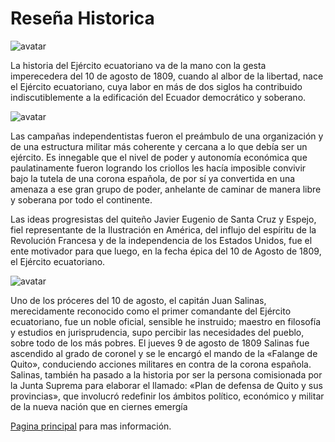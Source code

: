 # Reseña Historica

![avatar](https://ejercitoecuatoriano.mil.ec/images/Reunion_en_la_Casa_de_Manuela_Canizares_10_de_agosto_1809-300x158.jpg)

La historia del Ejército ecuatoriano va de la mano con la gesta imperecedera del 10 de agosto de 1809,
cuando al albor de la libertad, nace el Ejército ecuatoriano, cuya labor en más de dos siglos ha
contribuido indiscutiblemente a la edificación del Ecuador democrático y soberano.

![avatar](https://ejercitoecuatoriano.mil.ec/images/2-de-agosto.jpg)

Las campañas independentistas fueron el preámbulo de una organización y de una estructura militar más
coherente y cercana a lo que debía ser un ejército. Es innegable que el nivel de poder y autonomía
económica que paulatinamente fueron logrando los criollos les hacía imposible convivir bajo la tutela de
una corona española, de por sí ya convertida en una amenaza a ese gran grupo de poder, anhelante de
caminar de manera libre y soberana por todo el continente.

Las ideas progresistas del quiteño Javier Eugenio de Santa Cruz y Espejo, fiel representante de la
Ilustración en América, del influjo del espíritu de la Revolución Francesa y de la independencia de los
Estados Unidos, fue el ente motivador para que luego, en la fecha épica del 10 de Agosto de 1809, el Ejército ecuatoriano.

![avatar](https://ejercitoecuatoriano.mil.ec/images/plaza-grande-300x200.jpg)

Uno de los próceres del 10 de agosto, el capitán Juan Salinas, merecidamente reconocido como el primer
comandante del Ejército ecuatoriano, fue un noble oficial, sensible he instruido; maestro en filosofía y
 estudios en jurisprudencia, supo percibir las necesidades del pueblo, sobre todo de los más pobres. El
jueves 9 de agosto de 1809 Salinas fue ascendido al grado de coronel y se le encargó el mando de la
«Falange de Quito», conduciendo acciones militares en contra de la corona española. Salinas, también ha
pasado a la historia por ser la persona comisionada por la Junta Suprema para elaborar el llamado: «Plan
de defensa de Quito y sus provincias», que involucró redefinir los ámbitos político, económico y militar
de la nueva nación que en ciernes emergía

[Pagina principal](https://ejercitoecuatoriano.mil.ec/) para mas información.


```{bibliography}
```
